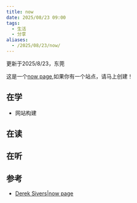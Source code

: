 ```yaml
---
title: now
date: 2025/08/23 09:00
tags:
  - 生活
  - 分享
aliases:
  - /2025/08/23/now/
---
```


更新于2025/8/23，东莞

这是一个[now page](https://nownownow.com/about),如果你有一个站点，请马上创建！

## 在学

- 网站构建

## 在读


  
## 在听



## 参考

- [Derek Sivers|now page](https://sive.rs/now)
